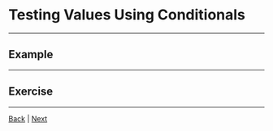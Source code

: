 # Testing Values Using Conditionals

---

## Example ##

---

## Exercise

---

[Back](.) | [Next](forms)
